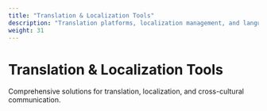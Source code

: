 ```yaml
---
title: "Translation & Localization Tools"
description: "Translation platforms, localization management, and language learning tools"
weight: 31
---
```


# Translation & Localization Tools

Comprehensive solutions for translation, localization, and cross-cultural communication.
